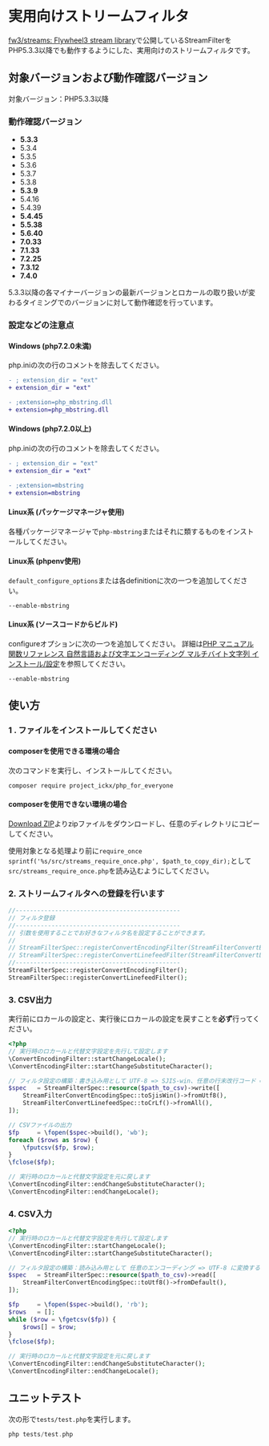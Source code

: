 # 実用向けストリームフィルタ

[fw3/streams: Flywheel3 stream library](https://github.com/fw3/streams)で公開しているStreamFilterをPHP5.3.3以降でも動作するようにした、実用向けのストリームフィルタです。

## 対象バージョンおよび動作確認バージョン

対象バージョン：PHP5.3.3以降

### 動作確認バージョン

- **5.3.3**
- 5.3.4
- 5.3.5
- 5.3.6
- 5.3.7
- 5.3.8
- **5.3.9**
- 5.4.16
- 5.4.39
- **5.4.45**
- **5.5.38**
- **5.6.40**
- **7.0.33**
- **7.1.33**
- **7.2.25**
- **7.3.12**
- **7.4.0**

5.3.3以降の各マイナーバージョンの最新バージョンとロカールの取り扱いが変わるタイミングでのバージョンに対して動作確認を行っています。

### 設定などの注意点

#### Windows (php7.2.0未満)

php.iniの次の行のコメントを除去してください。

```diff
- ; extension_dir = "ext"
+ extension_dir = "ext"
```

```diff
- ;extension=php_mbstring.dll
+ extension=php_mbstring.dll
```

#### Windows (php7.2.0以上)

php.iniの次の行のコメントを除去してください。

```diff
- ; extension_dir = "ext"
+ extension_dir = "ext"
```

```diff
- ;extension=mbstring
+ extension=mbstring
```

#### Linux系 (パッケージマネージャ使用)

各種パッケージマネージャで`php-mbstring`またはそれに類するものをインストールしてください。

#### Linux系 (phpenv使用)

`default_configure_options`または各definitionに次の一つを追加してください。

```
--enable-mbstring
```

#### Linux系 (ソースコードからビルド)

configureオプションに次の一つを追加してください。
詳細は[PHP マニュアル 関数リファレンス 自然言語および文字エンコーディング マルチバイト文字列 インストール/設定](https://www.php.net/manual/ja/mbstring.installation.php)を参照してください。

```
--enable-mbstring
```

## 使い方

### 1 . ファイルをインストールしてください

#### composerを使用できる環境の場合

次のコマンドを実行し、インストールしてください。

`composer require project_ickx/php_for_everyone`

#### composerを使用できない環境の場合

[Download ZIP](https://github.com/ProjectICKX/PHPforEveryone/archive/master.zip)よりzipファイルをダウンロードし、任意のディレクトリにコピーしてください。

使用対象となる処理より前に`require_once sprintf('%s/src/streams_require_once.php', $path_to_copy_dir);`として`src/streams_require_once.php`を読み込むようにしてください。

### 2. ストリームフィルタへの登録を行います

```php
//----------------------------------------------
// フィルタ登録
//----------------------------------------------
// 引数を使用することでお好きなフィルタ名を設定することができます。
//
// StreamFilterSpec::registerConvertEncodingFilter(StreamFilterConvertEncodingSpec::DEFAULT_FILTER_NAME);
// StreamFilterSpec::registerConvertLinefeedFilter(StreamFilterConvertLinefeedSpec::DEFAULT_FILTER_NAME);
//----------------------------------------------
StreamFilterSpec::registerConvertEncodingFilter();
StreamFilterSpec::registerConvertLinefeedFilter();
```

### 3. CSV出力

実行前にロカールの設定と、実行後にロカールの設定を戻すことを**必ず**行ってください。

```php
<?php
// 実行時のロカールと代替文字設定を先行して設定します
\ConvertEncodingFilter::startChangeLocale();
\ConvertEncodingFilter::startChangeSubstituteCharacter();

// フィルタ設定の構築：書き込み用として UTF-8 => SJIS-win、任意の行末改行コード => CRLF に変換するストリームフィルタ設定を構築する。
$spec   = StreamFilterSpec::resource($path_to_csv)->write([
    StreamFilterConvertEncodingSpec::toSjisWin()->fromUtf8(),
    StreamFilterConvertLinefeedSpec::toCrLf()->fromAll(),
]);

// CSVファイルの出力
$fp     = \fopen($spec->build(), 'wb');
foreach ($rows as $row) {
    \fputcsv($fp, $row);
}
\fclose($fp);

// 実行時のロカールと代替文字設定を元に戻します
\ConvertEncodingFilter::endChangeSubstituteCharacter();
\ConvertEncodingFilter::endChangeLocale();
```

### 4. CSV入力

```php
<?php
// 実行時のロカールと代替文字設定を先行して設定します
\ConvertEncodingFilter::startChangeLocale();
\ConvertEncodingFilter::startChangeSubstituteCharacter();

// フィルタ設定の構築：読み込み用として 任意のエンコーディング => UTF-8 に変換するストリームフィルタ設定を構築する。
$spec   = StreamFilterSpec::resource($path_to_csv)->read([
    StreamFilterConvertEncodingSpec::toUtf8()->fromDefault(),
]);

$fp     = \fopen($spec->build(), 'rb');
$rows   = [];
while ($row = \fgetcsv($fp)) {
    $rows[] = $row;
}
\fclose($fp);

// 実行時のロカールと代替文字設定を元に戻します
\ConvertEncodingFilter::endChangeSubstituteCharacter();
\ConvertEncodingFilter::endChangeLocale();
```

## ユニットテスト

次の形で`tests/test.php`を実行します。

```php
php tests/test.php
```

